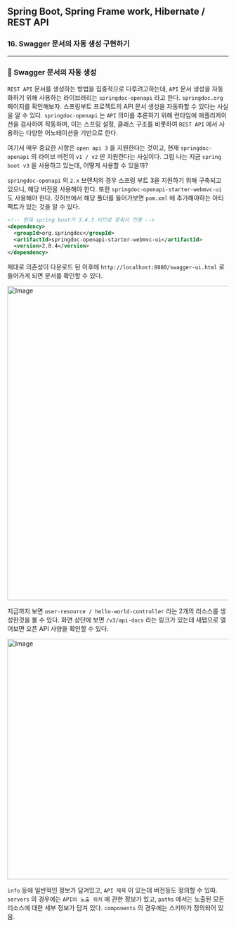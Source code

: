 ## Spring Boot, Spring Frame work, Hibernate / REST API

### 16. Swagger 문서의 자동 생성 구현하기

---

### 📌 Swagger 문서의 자동 생성

`REST API` 문서를 생성하는 방법을 집중적으로 다루려고하는데, `API` 문서 생성을 자동화하기 위해 사용하는 라이브러리는 `springdoc-openapi` 라고 한다.
`springdoc.org` 페이지를 확인해보자.
스프링부트 프로젝트의 API 문서 생성을 자동화할 수 있다는 사실을 알 수 있다.
`springdoc-openapi` 는 `API` 의미를 추론하기 위해 런타임에 애플리케이션을 검사하여 작동하며, 이는 스프링 설정, 클래스 구조를 비롯하여 `REST API` 에서 사용하는 다양한 어노테이션을 기반으로 한다.

여기서 매우 중요한 사항은 `open api 3` 을 지원한다는 것이고, 현재 `springdoc-openapi` 의 라이브 버전이 `v1 / v2` 만 지원한다는 사실이다.
그럼 나는 지금 `spring boot v3` 을 사용하고 있는데, 어떻게 사용할 수 있을까?

`springdoc-openapi` 의 `2.x` 브랜치의 경우 스프링 부트 3을 지원하기 위해 구축되고 있으니, 해당 버전을 사용해야 한다. 또한 `springdoc-openapi-starter-webmvc-ui` 도 사용해야 한다.
깃허브에서 해당 폴더를 들어가보면 `pom.xml` 에 추가해야하는 아티팩트가 있는 것을 알 수 있다.

```xml
<!-- 현재 spring boot가 3.4.3 이므로 맞춰서 진행 -->
<dependency>
  <groupId>org.springdoc</groupId>
  <artifactId>springdoc-openapi-starter-webmvc-ui</artifactId>
  <version>2.8.4</version>
</dependency>
```

제대로 의존성이 다운로드 된 이후에 `http://localhost:8080/swagger-ui.html` 로 들어가게 되면 문서를 확인할 수 있다.

<img width="715" alt="Image" src="https://github.com/user-attachments/assets/0b3fd804-8806-43d3-a43e-4130e42207ab" />

지금까지 보면 `user-resource / hello-world-controller` 라는 2개의 리소스를 생성한것을 볼 수 있다. 화면 상단에 보면 `/v3/api-docs` 라는 링크가 있는데 새탭으로 열어보면 오픈 API 사양을 확인할 수 있다.

<img width="547" alt="Image" src="https://github.com/user-attachments/assets/e979f941-343d-4bce-ab95-3e648ade9e06" />

`info` 등에 일반적인 정보가 담겨있고, `API 제목` 이 있는데 버전등도 정의할 수 있따.
`servers` 의 경우에는 `API의 노출 위치` 에 관한 정보가 있고,
`paths` 에서는 노출된 모든 리소스에 대한 세부 정보가 담겨 있다.
`components` 의 경우에는 스키마가 정의되어 있음.
